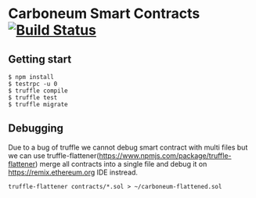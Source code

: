 # Carboneum Smart Contracts [![Build Status](https://travis-ci.org/CarboneumProject/contracts.svg?branch=master)](https://travis-ci.org/CarboneumProject/contracts)

## Getting start
```
$ npm install
$ testrpc -u 0
$ truffle compile
$ truffle test
$ truffle migrate
```

## Debugging
Due to a bug of truffle we cannot debug smart contract with multi files
but we can use truffle-flattener(https://www.npmjs.com/package/truffle-flattener)
merge all contracts into a single file and debug it on https://remix.ethereum.org IDE instread.
```
truffle-flattener contracts/*.sol > ~/carboneum-flattened.sol
```
